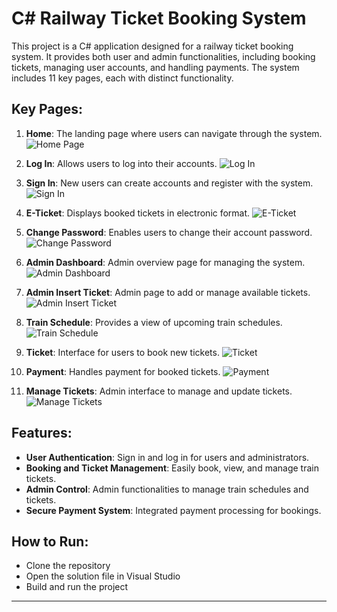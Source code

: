 # C# Railway Ticket Booking System

This project is a C# application designed for a railway ticket booking system. It provides both user and admin functionalities, including booking tickets, managing user accounts, and handling payments. The system includes 11 key pages, each with distinct functionality.

## Key Pages:

1. **Home**: The landing page where users can navigate through the system.
   ![Home Page](https://github.com/Safkat-Khan/C-Sharp_Project/blob/main/Project%20UI/Home.png)

2. **Log In**: Allows users to log into their accounts.
   ![Log In](path/to/your/image/login.png)

3. **Sign In**: New users can create accounts and register with the system.
   ![Sign In](path/to/your/image/signin.png)

4. **E-Ticket**: Displays booked tickets in electronic format.
   ![E-Ticket](path/to/your/image/eticket.png)

5. **Change Password**: Enables users to change their account password.
   ![Change Password](path/to/your/image/changepassword.png)

6. **Admin Dashboard**: Admin overview page for managing the system.
   ![Admin Dashboard](path/to/your/image/admin_dashboard.png)

7. **Admin Insert Ticket**: Admin page to add or manage available tickets.
   ![Admin Insert Ticket](path/to/your/image/admin_insert_ticket.png)

8. **Train Schedule**: Provides a view of upcoming train schedules.
   ![Train Schedule](path/to/your/image/train_schedule.png)

9. **Ticket**: Interface for users to book new tickets.
   ![Ticket](path/to/your/image/ticket.png)

10. **Payment**: Handles payment for booked tickets.
   ![Payment](path/to/your/image/payment.png)

11. **Manage Tickets**: Admin interface to manage and update tickets.
   ![Manage Tickets](path/to/your/image/manage_tickets.png)

## Features:

- **User Authentication**: Sign in and log in for users and administrators.
- **Booking and Ticket Management**: Easily book, view, and manage train tickets.
- **Admin Control**: Admin functionalities to manage train schedules and tickets.
- **Secure Payment System**: Integrated payment processing for bookings.
  
## How to Run:

- Clone the repository
- Open the solution file in Visual Studio
- Build and run the project

---

